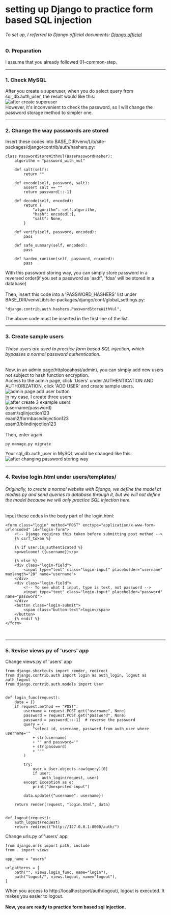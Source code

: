 # setting up Django to practice form based SQL injection
###### To set up, I referred to Django official documents: [Django official](https://www.djangoproject.com/)

### 0. Preparation
I assume that you already followed 01-common-step.

-----------

### 1. Check MySQL
After you create a superuser, when you do select query from sql_db.auth_user, the result would like this:  
![after create superuser](https://user-images.githubusercontent.com/63287638/120335125-2e6ffa80-c32c-11eb-9901-26c3a42a265f.PNG)
</br>
However, it's inconvenient to check the password, so I will change the password storage method to simpler one.

-----------

### 2. Change the way passwords are stored
Insert these codes into BASE_DIR/venv/Lib/site-packages/django/contrib/auth/hashers.py: 

    class PasswordStoreWithVul(BasePasswordHasher):
        algorithm = "password_with_vul"

        def salt(self):
            return ""

        def encode(self, password, salt):
            assert salt == ""
            return password[::-1]

        def decode(self, encoded):
            return {
                "algorithm": self.algorithm,
                "hash": encoded[:],
                "salt": None,
            }

        def verify(self, password, encoded):
            pass

        def safe_summary(self, encoded):
            pass

        def harden_runtime(self, password, encoded):
            pass

With this password storing way, you can simply store password in a reversed order(if you set a password as 'asdf', 'fdsa' will be stored in a database)
</br>
</br>
Then, insert this code into a 'PASSWORD_HASHERS' list under BASE_DIR/venv/Lib/site-packages/django/conf/global_settings.py:

    "django.contrib.auth.hashers.PasswordStoreWithVul",

The above code must be inserted in the first line of the list.

-----------

### 3. Create sample users
###### These users are used to practice form based SQL injection, which bypasses a normal password authentication.
Now, in an admin page(http~~locahost~~/admin), you can simply add new users not subject to hash function encryption.  
Access to the admin page, click 'Users' under AUTHENTICATION AND AUTHORIZATION, click 'ADD USER' and create sample users.  
![admin page add user button](https://user-images.githubusercontent.com/63287638/120339493-1f8b4700-c330-11eb-9e85-63a6a29c5e8f.png)
</br>
In my case, I create three users:  
![after create 3 example users](https://user-images.githubusercontent.com/63287638/120340389-f4edbe00-c330-11eb-9a36-069319855d55.PNG)
</br>
(username/password)  
exam/sqlinjection123  
exam2/formbasedinjection123  
exam3/blindinjection123  
</br>
Then, enter again

    py manage.py migrate

Your sql_db.auth_user in MySQL would be changed like this:  
![after changing password storing way](https://user-images.githubusercontent.com/63287638/120423493-7f700500-c3a5-11eb-8a71-9cf74191cf1a.PNG)
</br>

-----------

### 4. Revise login.html under users/templates/
###### Originally, to create a normal website with Django, we define the model at models.py and send queries to database through it, but we will not define the model because we will only practice SQL injection here.
Input these codes in the body part of the login.html:

    <form class="login" method="POST" enctype="application/x-www-form-urlencoded" id="login-form">
        <!-- Django requires this token before submitting post method -->
        {% csrf_token %}

        {% if user.is_authenticated %}
        <p>welcome! {{username}}</p>

        {% else %}
        <div class="login-field">
            <input type="text" class="login-input" placeholder="username" maxlength="20" name="username">
        </div>
        <div class="login-field">
            <!-- To see what I input, type is text, not password -->
            <input type="text" class="login-input" placeholder="password" name="password">
        </div>
        <button class="login-submit">
            <span class="button-text">login</span>
        </button>
        {% endif %}
    </form>

</br>

-----------

### 5. Revise views.py of 'users' app
Change views.py of 'users' app

    from django.shortcuts import render, redirect
    from django.contrib.auth import login as auth_login, logout as auth_logout
    from django.contrib.auth.models import User


    def login_func(request):
        data = {}
        if request.method == "POST":
            username = request.POST.get("username", None)
            password = request.POST.get("password", None)
            password = password[::-1]  # reverse the password
            query = (
                "select id, username, password from auth_user where username='"
                + str(username)
                + "' and password='"
                + str(password)
                + "'"
            )

            try:
                user = User.objects.raw(query)[0]
                if user:
                    auth_login(request, user)
            except Exception as e:
                print("Unexpected input")

            data.update({"username": username})

        return render(request, "login.html", data)


    def logout(request):
        auth_logout(request)
        return redirect("http://127.0.0.1:8000/auth/")

Change urls.py of 'users' app

    from django.urls import path, include
    from . import views

    app_name = "users"

    urlpatterns = [
        path("", views.login_func, name="login"),
        path("logout/", views.logout, name="logout"),
    ]

When you access to ht<span>tp://</span>localhost:port/auth/logout/, logout is executed. It makes you easier to logout.  
</br>
__Now, you are ready to practice form based sql injection.__
